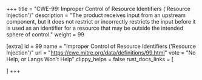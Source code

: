 +++
title = "CWE-99: Improper Control of Resource Identifiers ('Resource Injection')"
description	= "The product receives input from an upstream component, but it does not restrict or incorrectly restricts the input before it is used as an identifier for a resource that may be outside the intended sphere of control."
weight = 99

[extra]
id = 99
name = "Improper Control of Resource Identifiers ('Resource Injection')"
url = "https://cwe.mitre.org/data/definitions/99.html"
vote = "No Help, or Langs Won't Help"
clippy_helps = false
rust_docs_links = [
	
]
+++

